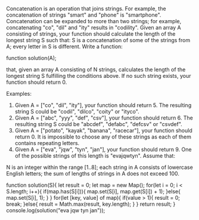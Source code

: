 Concatenation is an operation that joins strings. For example, the concatenation of strings "smart" and "phone" is "smartphone". Concatenation can be expanded to more than two strings; for example, concatenating "co", "dil" and "ity" results in "codility".
Given an array A consisting of strings, your function should calculate the length of the longest string S such that:
S is a concatenation of some of the strings from A;
every letter in S is different.
Write a function:

function solution(A);

that, given an array A consisting of N strings, calculates the length of the longest string S fulfilling the conditions above. If no such string exists, your function should return 0.

Examples:

1. Given A = ["co", "dil", "ity"], your function should return 5. The resulting string S could be "codil", "dilco", "coity" or "ityco".
2. Given A = ["abc", "yyy", "def", "csv"], your function should return 6. The resulting string S could be "abcdef", "defabc", "defcsv" or "csvdef".
3. Given A = ["potato", "kayak", "banana", "racecar"], your function should return 0. It is impossible to choose any of these strings as each of them contains repeating letters.
4. Given A = ["eva", "jqw", "tyn", "jan"], your function should return 9. One of the possible strings of this length is "evajqwtyn".
Assume that:

N is an integer within the range [1..8];
each string in A consists of lowercase English letters;
the sum of lengths of strings in A does not exceed 100.

function solution(S){
    let result = 0;
    let map = new Map();
    for(let i = 0; i < S.length; i++){
        if(map.has(S[i])){
            map.set(S[i], map.get(S[i]) + 1);
            }else{
                map.set(S[i], 1);
                }
                }
                for(let [key, value] of map){
                    if(value > 1){
                        result = 0;
                        break;
                        }else{
                            result = Math.max(result, key.length);
                            }
                            }
                            return result;
                            }
                            console.log(solution("eva jqw tyn jan"));
